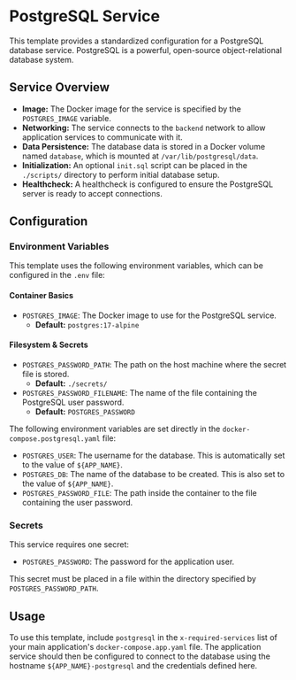 # PostgreSQL Service

This template provides a standardized configuration for a PostgreSQL database service. PostgreSQL is a powerful, open-source object-relational database system.

## Service Overview

- **Image:** The Docker image for the service is specified by the `POSTGRES_IMAGE` variable.
- **Networking:** The service connects to the `backend` network to allow application services to communicate with it.
- **Data Persistence:** The database data is stored in a Docker volume named `database`, which is mounted at `/var/lib/postgresql/data`.
- **Initialization:** An optional `init.sql` script can be placed in the `./scripts/` directory to perform initial database setup.
- **Healthcheck:** A healthcheck is configured to ensure the PostgreSQL server is ready to accept connections.

## Configuration

### Environment Variables

This template uses the following environment variables, which can be configured in the `.env` file:

#### Container Basics
- `POSTGRES_IMAGE`: The Docker image to use for the PostgreSQL service.
  - **Default:** `postgres:17-alpine`

#### Filesystem & Secrets
- `POSTGRES_PASSWORD_PATH`: The path on the host machine where the secret file is stored.
  - **Default:** `./secrets/`
- `POSTGRES_PASSWORD_FILENAME`: The name of the file containing the PostgreSQL user password.
  - **Default:** `POSTGRES_PASSWORD`

The following environment variables are set directly in the `docker-compose.postgresql.yaml` file:

- `POSTGRES_USER`: The username for the database. This is automatically set to the value of `${APP_NAME}`.
- `POSTGRES_DB`: The name of the database to be created. This is also set to the value of `${APP_NAME}`.
- `POSTGRES_PASSWORD_FILE`: The path inside the container to the file containing the user password.

### Secrets

This service requires one secret:

- `POSTGRES_PASSWORD`: The password for the application user.

This secret must be placed in a file within the directory specified by `POSTGRES_PASSWORD_PATH`.

## Usage

To use this template, include `postgresql` in the `x-required-services` list of your main application's `docker-compose.app.yaml` file. The application service should then be configured to connect to the database using the hostname `${APP_NAME}-postgresql` and the credentials defined here.
